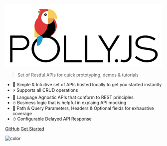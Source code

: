 <div class="">
  <div class="logo"></div>
</div>

![logo](assets/images/wordmark-logo-alt.png)

> Set of Restful APIs for quick prototyping, demos & tutorials

- 🚀 Simple & Intuitive set of APIs hosted locally to get you started instantly
- ⚡️️  Supports all CRUD operations
- 💎 Language Agnostic APIs that conform to REST principles
- 🔥 Business logic that is helpful in explaing API mocking
- 📼 Path & Query Parameters, Headers & Optional fields for exhaustive coverage 
- ⏱ Configurable Delayed API Response

<div class="buttons">
  <a href="https://github.com/SimitTomar/RestPanda" target="_blank"><span>GitHub</span></a>
  <a href="#/README"><span>Get Started</span></a>
</div>

![color](#ffffff)
